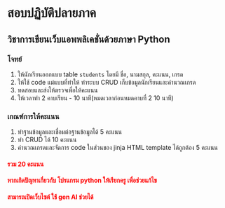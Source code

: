 # สอบปฏิบัติปลายภาค

## วิชาการเขียนเว็บแอพพลิเคชั่นด้วยภาษา Python

### โจทย์

1. ให้นักเรียนออกแบบ table `students` โดยมี ชื่อ, นามสกุล, คะแนน, เกรด
2. ให้ใช้ code แม่แบบที่ทำให้ ทำระบบ CRUD เก็บข้อมูลนักเรียนและคำนวณเกรด
3. ทดสอบและส่งให้ตรวจเพื่อให้คะแนน
4. ให้เวลาทำ 2 คาบเรียน - 10 นาที(หมดเวลาก่อนหมดคาบที่ 2 10 นาที) 

### เกณฑ์การให้คะแนน
1. ทำฐานข้อมูลและเชื่อมต่อฐานข้อมูลได้ 5 คะแนน
2. ทำ CRUD ได้ 10 คะแนน
3. คำนวณเกรดและจัดการ code ในส่วนของ jinja HTML template ได้ถูกต้อง 5 คะแนน
####  <span style="color:red;"> รวม 20 คะแนน </span>

#### <span style="color:red;"> หากเกิดปัญหาเกี่ยวกับ โปรแกรม python ให้เรียกครู เพื่อช่วยแก้ไข </span>
#### <span style="color:red;"> สามารถเปิดเว็บไซต์ ใช้ gen AI ช่วยได้ </span>